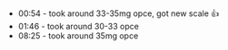 * 00:54 -  took around 33-35mg opce, got new scale 👍 
* 01:46 - took around 30-33 opce
* 08:25 - took around 35mg opce